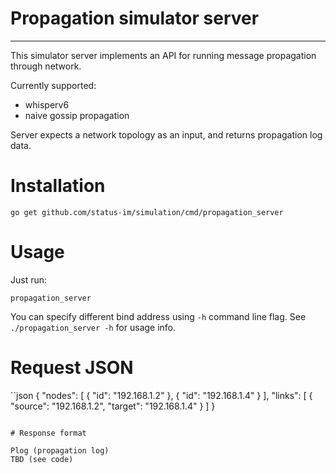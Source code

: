 # Propagation simulator server
---

This simulator server implements an API for running message propagation through network.

Currently supported:
 - whisperv6
 - naive gossip propagation


Server expects a network topology as an input, and returns propagation log data.


# Installation

```
go get github.com/status-im/simulation/cmd/propagation_server
```

# Usage

Just run:
```
propagation_server
```

You can specify different bind address using `-h` command line flag. See `./propagation_server -h` for usage info.


# Request JSON

``json
{
  "nodes": [
    {
      "id": "192.168.1.2"
    },
    {
      "id": "192.168.1.4"
    }
  ],
  "links": [
    {
      "source": "192.168.1.2",
      "target": "192.168.1.4"
    }
  ]
}
```

# Response format

Plog (propagation log)
TBD (see code)
